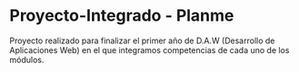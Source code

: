 # Proyecto-Integrado - Planme
Proyecto realizado para finalizar el primer año de D.A.W (Desarrollo de Aplicaciones Web) en el que integramos competencias de cada uno de los módulos.
